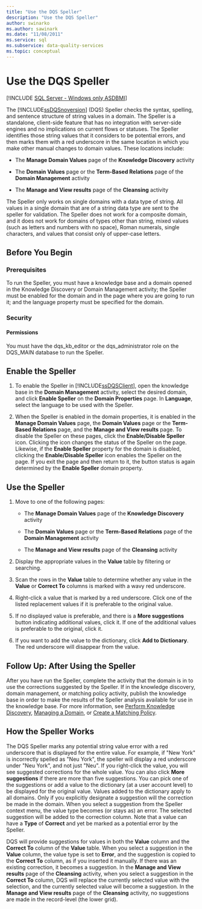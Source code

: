 ```yaml
---
title: "Use the DQS Speller"
description: "Use the DQS Speller"
author: swinarko
ms.author: sawinark
ms.date: "11/08/2011"
ms.service: sql
ms.subservice: data-quality-services
ms.topic: conceptual
---
```

# Use the DQS Speller

[!INCLUDE [SQL Server - Windows only ASDBMI](../includes/applies-to-version/sqlserver.md)]

  The [!INCLUDE[ssDQSnoversion](../includes/ssdqsnoversion-md.md)] (DQS) Speller checks the syntax, spelling, and sentence structure of string values in a domain. The Speller is a standalone, client-side feature that has no integration with server-side engines and no implications on current flows or statuses. The Speller identifies those string values that it considers to be potential errors, and then marks them with a red underscore in the same location in which you make other manual changes to domain values. These locations include:  
  
-   The **Manage Domain Values** page of the **Knowledge Discovery** activity  
  
-   The **Domain Values** page or the **Term-Based Relations** page of the **Domain Management** activity  
  
-   The **Manage and View results** page of the **Cleansing** activity  
  
 The Speller only works on single domains with a data type of string. All values in a single domain that are of a string data type are sent to the speller for validation. The Speller does not work for a composite domain, and it does not work for domains of types other than string, mixed values (such as letters and numbers with no space), Roman numerals, single characters, and values that consist only of upper-case letters.  
  
##  <a name="BeforeYouBegin"></a> Before You Begin  
  
###  <a name="Prerequisites"></a> Prerequisites  
 To run the Speller, you must have a knowledge base and a domain opened in the Knowledge Discovery or Domain Management activity; the Speller must be enabled for the domain and in the page where you are going to run it; and the language property must be specified for the domain.  
  
###  <a name="Security"></a> Security  
  
####  <a name="Permissions"></a> Permissions  
 You must have the dqs_kb_editor or the dqs_administrator role on the DQS_MAIN database to run the Speller.  
  
##  <a name="Enable"></a> Enable the Speller  
  
1.  To enable the Speller in [!INCLUDE[ssDQSClient](../includes/ssdqsclient-md.md)], open the knowledge base in the **Domain Management** activity, select the desired domain, and click **Enable Speller** on the **Domain Properties** page. In **Language**, select the language to be used with the Speller.  
  
2.  When the Speller is enabled in the domain properties, it is enabled in the **Manage Domain Values** page, the **Domain Values** page or the **Term-Based Relations** page, and the **Manage and View results** page. To disable the Speller on these pages, click the **Enable/Disable Speller** icon. Clicking the icon changes the status of the Speller on the page. Likewise, if the **Enable Speller** property for the domain is disabled, clicking the **Enable/Disable Speller** icon enables the Speller on the page. If you exit the page and then return to it, the button status is again determined by the **Enable Speller** domain property.  
  
##  <a name="Use"></a> Use the Speller  
  
1.  Move to one of the following pages:  
  
    -   The **Manage Domain Values** page of the **Knowledge Discovery** activity  
  
    -   The **Domain Values** page or the **Term-Based Relations** page of the **Domain Management** activity  
  
    -   The **Manage and View results** page of the **Cleansing** activity  
  
2.  Display the appropriate values in the **Value** table by filtering or searching.  
  
3.  Scan the rows in the **Value** table to determine whether any value in the **Value** or **Correct To** columns is marked with a wavy red underscore.  
  
4.  Right-click a value that is marked by a red underscore. Click one of the listed replacement values if it is preferable to the original value.  
  
5.  If no displayed value is preferable, and there is a **More suggestions** button indicating additional values, click it. If one of the additional values is preferable to the original, click it.  
  
6.  If you want to add the value to the dictionary, click **Add to Dictionary**. The red underscore will disappear from the value.  
  
##  <a name="FollowUp"></a> Follow Up: After Using the Speller  
 After you have run the Speller, complete the activity that the domain is in to use the corrections suggested by the Speller. If in the knowledge discovery, domain management, or matching policy activity, publish the knowledge base in order to make the results of the Speller analysis available for use in the knowledge base. For more information, see [Perform Knowledge Discovery](../data-quality-services/perform-knowledge-discovery.md), [Managing a Domain](../data-quality-services/managing-a-domain.md), or [Create a Matching Policy](../data-quality-services/create-a-matching-policy.md).  
  
##  <a name="How"></a> How the Speller Works  
 The DQS Speller marks any potential string value error with a red underscore that is displayed for the entire value. For example, if "New York" is incorrectly spelled as "Neu York", the speller will display a red underscore under "Neu York", and not just "Neu". If you right-click the value, you will see suggested corrections for the whole value. You can also click **More suggestions** if there are more than five suggestions. You can pick one of the suggestions or add a value to the dictionary (at a user account level) to be displayed for the original value. Values added to the dictionary apply to all domains. Only if you explicitly designate a suggestion will the correction be made in the domain. When you select a suggestion from the Speller context menu, the value type becomes (or stays as) an error. The selected suggestion will be added to the correction column. Note that a value can have a **Type** of **Correct** and yet be marked as a potential error by the Speller.  
  
 DQS will provide suggestions for values in both the **Value** column and the **Correct To** column of the **Value** table. When you select a suggestion in the **Value** column, the value type is set to **Error**, and the suggestion is copied to the **Correct To** column, as if you inserted it manually. If there was an existing correction, it becomes a suggestion. In the **Manage and View results** page of the **Cleansing** activity, when you select a suggestion in the **Correct To** column, DQS will replace the currently selected value with the selection, and the currently selected value will become a suggestion. In the **Manage and View results** page of the **Cleansing** activity, no suggestions are made in the record-level (the lower grid).  
  
  
